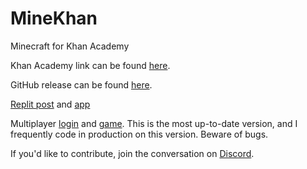 # MineKhan
Minecraft for Khan Academy

Khan Academy link can be found [here](https://www.khanacademy.org/computer-programming/minekhan/5647155001376768).

GitHub release can be found [here](https://willard21.github.io/MineKhan/dist/).

[Replit post](https://repl.it/talk/share/MineKhan-Minecraft-for-Khan-Academy/87382) and [app](https://replit.com/@Willard21/MineKhan)

Multiplayer [login](https://willard.fun/login) and [game](https://willard.fun/minekhan). This is the most up-to-date version, and I frequently code in production on this version. Beware of bugs.


If you'd like to contribute, join the conversation on [Discord](https://discord.gg/j3SzCQU).
